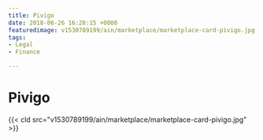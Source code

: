 ```yaml
---
title: Pivigo
date: 2018-06-26 16:28:15 +0000
featuredimage: v1530789199/ain/marketplace/marketplace-card-pivigo.jpg
tags:
- Legal
- Finance

---
```

# Pivigo

{{< cld src="v1530789199/ain/marketplace/marketplace-card-pivigo.jpg" >}}